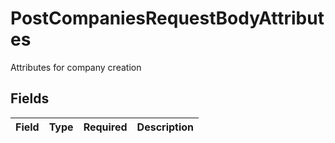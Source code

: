 # PostCompaniesRequestBodyAttributes

Attributes for company creation


## Fields

| Field       | Type        | Required    | Description |
| ----------- | ----------- | ----------- | ----------- |